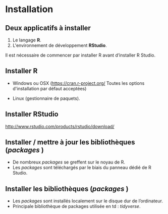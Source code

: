 # Installation 

## Deux applicatifs à installer 

1. Le langage **R**. 
2. L'environnement de développement **RStudio**. 

Il est nécessaire de commencer par installer R avant d’installer R Studio.


## Installer R

- Windows ou OSX (https://cran.r-project.org/ Toutes les options d'installation par défaut acceptées) 


- Linux (gestionnaire de paquets).

## Installer RStudio 

http://www.rstudio.com/products/rstudio/download/ 


## Installer / mettre à jour les bibliothèques (*packages* )

* De nombreux *packages*  se greffent sur le noyau de R.
* Les *packages* sont téléchargés par le biais du panneau dédié de R Studio.


## Installer les bibliothèques (*packages* )

* Les *packages* sont installés localement sur le disque dur de l’ordinateur.
* Principale bibliothèque de packages utilisée en td : *tidyverse*.
